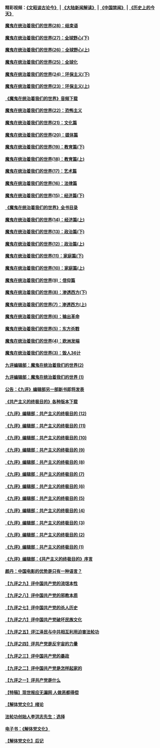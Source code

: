 #### 精彩视频：[《文昭谈古论今》](https://github.com/gfw-breaker/wenzhao/blob/master/README.md?t=01041530) | [《大陆新闻解读》](https://github.com/gfw-breaker/ntdtv-comedy/blob/master/README.md?t=01041530) | [《中国禁闻》](https://github.com/gfw-breaker/ntdtv-news/blob/master/README.md?t=01041530) | [《历史上的今天》](https://github.com/gfw-breaker/today-in-history/blob/master/README.md?t=01041530) 

#### [魔鬼在统治着我们的世界(28)：结束语](../pages/nsc422/n10936246.md?t=01041530) 

#### [魔鬼在统治着我们的世界(27)：全球野心(下)](../pages/nsc422/n10928319.md?t=01041530) 

#### [魔鬼在统治着我们的世界(26)：全球野心(上)](../pages/nsc422/n10900318.md?t=01041530) 

#### [魔鬼在统治着我们的世界(25)：全球化](../pages/nsc422/n10788205.md?t=01041530) 

#### [魔鬼在统治着我们的世界(24)：环保主义(下)](../pages/nsc422/n10695307.md?t=01041530) 

#### [魔鬼在统治着我们的世界(23)：环保主义(上)](../pages/nsc422/n10688613.md?t=01041530) 

#### [《魔鬼在统治着我们的世界》音频下载](../pages/nsc422/n10635553.md?t=01041530) 

#### [魔鬼在统治着我们的世界(22)：恐怖主义](../pages/nsc422/n10614727.md?t=01041530) 

#### [魔鬼在统治着我们的世界(21)：文化篇](../pages/nsc422/n10597706.md?t=01041530) 

#### [魔鬼在统治着我们的世界(20)：媒体篇](../pages/nsc422/n10586579.md?t=01041530) 

#### [魔鬼在统治着我们的世界(19)：教育篇(下)](../pages/nsc422/n10564808.md?t=01041530) 

#### [魔鬼在统治着我们的世界(18)：教育篇(上)](../pages/nsc422/n10526970.md?t=01041530) 

#### [魔鬼在统治着我们的世界(17)：艺术篇](../pages/nsc422/n10499093.md?t=01041530) 

#### [魔鬼在统治着我们的世界(16)：法律篇](../pages/nsc422/n10485969.md?t=01041530) 

#### [魔鬼在统治着我们的世界(15)：经济篇(下)](../pages/nsc422/n10469975.md?t=01041530) 

#### [《魔鬼在统治着我们的世界》全书目录](../pages/nsc422/n10464261.md?t=01041530) 

#### [魔鬼在统治着我们的世界(14)：经济篇(上)](../pages/nsc422/n10457370.md?t=01041530) 

#### [魔鬼在统治着我们的世界(13)：政治篇(下)](../pages/nsc422/n10448270.md?t=01041530) 

#### [魔鬼在统治着我们的世界(12)：政治篇(上)](../pages/nsc422/n10444576.md?t=01041530) 

#### [魔鬼在统治着我们的世界(11)：家庭篇(下)](../pages/nsc422/n10440961.md?t=01041530) 

#### [魔鬼在统治着我们的世界(10)：家庭篇(上)](../pages/nsc422/n10435448.md?t=01041530) 

#### [魔鬼在统治着我们的世界(9)：信仰篇](../pages/nsc422/n10432159.md?t=01041530) 

#### [魔鬼在统治着我们的世界(8)：渗透西方(下)](../pages/nsc422/n10429603.md?t=01041530) 

#### [魔鬼在统治着我们的世界(7)：渗透西方(上)](../pages/nsc422/n10426013.md?t=01041530) 

#### [魔鬼在统治着我们的世界(6)：输出革命](../pages/nsc422/n10421536.md?t=01041530) 

#### [魔鬼在统治着我们的世界(5)：东方杀戮](../pages/nsc422/n10417707.md?t=01041530) 

#### [魔鬼在统治着我们的世界(4)：欧洲发端](../pages/nsc422/n10414890.md?t=01041530) 

#### [魔鬼在统治着我们的世界(3)：毁人36计](../pages/nsc422/n10411583.md?t=01041530) 

#### [九评编辑部：魔鬼在统治着我们的世界(2)](../pages/nsc422/n10410036.md?t=01041530) 

#### [九评编辑部：魔鬼在统治着我们的世界 (1)](../pages/nsc422/n10406825.md?t=01041530) 

#### [公告：《九评》编辑部另一部新书即将发表](../pages/nsc422/n10405104.md?t=01041530) 

#### [《共产主义的终极目的》各种版本下载](../pages/nsc422/n10022138.md?t=01041530) 

#### [《九评》编辑部：共产主义的终极目的 (12)](../pages/nsc422/n9933272.md?t=01041530) 

#### [《九评》编辑部：共产主义的终极目的 (11)](../pages/nsc422/n9924973.md?t=01041530) 

#### [《九评》编辑部：共产主义的终极目的 (10)](../pages/nsc422/n9920883.md?t=01041530) 

#### [《九评》编辑部：共产主义的终极目的 (9)](../pages/nsc422/n9916363.md?t=01041530) 

#### [《九评》编辑部：共产主义的终极目的 (8)](../pages/nsc422/n9912488.md?t=01041530) 

#### [《九评》编辑部：共产主义的终极目的 (7)](../pages/nsc422/n9901176.md?t=01041530) 

#### [《九评》编辑部：共产主义的终极目的 (6)](../pages/nsc422/n9899359.md?t=01041530) 

#### [《九评》编辑部：共产主义的终极目的 (5)](../pages/nsc422/n9893174.md?t=01041530) 

#### [《九评》编辑部：共产主义的终极目的 (4)](../pages/nsc422/n9891246.md?t=01041530) 

#### [《九评》编辑部：共产主义的终极目的 (3)](../pages/nsc422/n9879879.md?t=01041530) 

#### [《九评》编辑部：共产主义的终极目的 (2)](../pages/nsc422/n9876205.md?t=01041530) 

#### [《九评》编辑部：共产主义的终极目的 (1)](../pages/nsc422/n9865857.md?t=01041530) 

#### [《九评》编辑部：《共产主义的终极目的》序言](../pages/nsc422/n9862666.md?t=01041530) 

#### [颜丹：中国电影的优势是只有一种语言？](../pages/nsc422/n9583062.md?t=01041530) 

#### [【九评之九】评中国共产党的流氓本性](../pages/nsc422/n737542.md?t=01041530) 

#### [【九评之八】评中国共产党的邪教本质](../pages/nsc422/n735942.md?t=01041530) 

#### [【九评之七】评中国共产党的杀人历史](../pages/nsc422/n733806.md?t=01041530) 

#### [【九评之六】评中国共产党破坏民族文化](../pages/nsc422/n731667.md?t=01041530) 

#### [【九评之五】评江泽民与中共相互利用迫害法轮功](../pages/nsc422/n730058.md?t=01041530) 

#### [【九评之四】评共产党是反宇宙的力量](../pages/nsc422/n727814.md?t=01041530) 

#### [【九评之三】评中国共产党的暴政](../pages/nsc422/n725597.md?t=01041530) 

#### [【九评之二】评中国共产党是怎样起家的](../pages/nsc422/n723946.md?t=01041530) 

#### [【九评之一】评共产党是什么](../pages/nsc422/n722529.md?t=01041530) 

#### [【特稿】现世报应无漏网 人做恶都得偿](../pages/nsc422/n4215167.md?t=01041530) 

#### [【解体党文化】绪论](../pages/nsc422/n1449356.md?t=01041530) 

#### [法轮功创始人李洪志先生：选择](../pages/nsc422/n3580738.md?t=01041530) 

#### [电子书：《解体党文化》](../pages/nsc422/n1573484.md?t=01041530) 

#### [【解体党文化】后记](../pages/nsc422/n1531999.md?t=01041530) 


